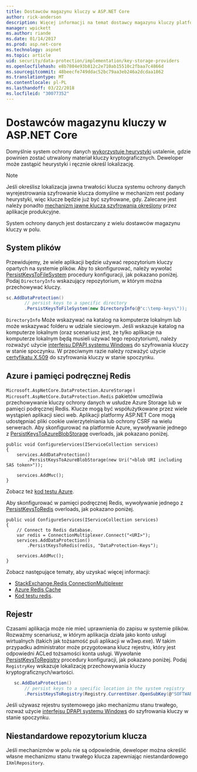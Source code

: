 ```yaml
---
title: Dostawców magazynu kluczy w ASP.NET Core
author: rick-anderson
description: Więcej informacji na temat dostawcy magazynu kluczy platformy ASP.NET Core i jak skonfigurować lokalizacje magazynu kluczy.
manager: wpickett
ms.author: riande
ms.date: 01/14/2017
ms.prod: asp.net-core
ms.technology: aspnet
ms.topic: article
uid: security/data-protection/implementation/key-storage-providers
ms.openlocfilehash: e8b7804e93b812c2e710ab15510c2fbaa7c4866d
ms.sourcegitcommit: 48beecfe749ddac52bc79aa3eb246a2dcdaa1862
ms.translationtype: MT
ms.contentlocale: pl-PL
ms.lasthandoff: 03/22/2018
ms.locfileid: "30077352"
---
```

# <a name="key-storage-providers-in-aspnet-core"></a>Dostawców magazynu kluczy w ASP.NET Core

<a name="data-protection-implementation-key-storage-providers"></a>

Domyślnie system ochrony danych [wykorzystuje heurystyki](xref:security/data-protection/configuration/default-settings) ustalenie, gdzie powinien zostać utrwalony materiał kluczy kryptograficznych. Deweloper może zastąpić heurystyki i ręcznie określ lokalizację.

> [!NOTE]
> Jeśli określisz lokalizacja jawna trwałości klucza systemu ochrony danych wyrejestrowania szyfrowanie klucza domyślne w mechanizm rest podany heurystyki, więc klucze będzie już być szyfrowane, gdy. Zalecane jest należy ponadto [mechanizm jawne klucza szyfrowania określony](xref:security/data-protection/implementation/key-encryption-at-rest#data-protection-implementation-key-encryption-at-rest-providers) przez aplikacje produkcyjne.

System ochrony danych jest dostarczany z wielu dostawców magazynu kluczy w polu.

## <a name="file-system"></a>System plików

Przewidujemy, że wiele aplikacji będzie używać repozytorium kluczy opartych na systemie plików. Aby to skonfigurować, należy wywołać [PersistKeysToFileSystem](https://github.com/aspnet/DataProtection/blob/rel/1.1.0/src/Microsoft.AspNetCore.DataProtection/DataProtectionBuilderExtensions.cs) procedury konfiguracji, jak pokazano poniżej. Podaj `DirectoryInfo` wskazujący repozytorium, w którym można przechowywać kluczy.

```csharp
sc.AddDataProtection()
       // persist keys to a specific directory
       .PersistKeysToFileSystem(new DirectoryInfo(@"c:\temp-keys\"));
   ```

`DirectoryInfo` Może wskazywać na katalog na komputerze lokalnym lub może wskazywać folderu w udziale sieciowym. Jeśli wskazuje katalog na komputerze lokalnym (oraz scenariusz jest, że tylko aplikacje na komputerze lokalnym będą musieli używać tego repozytorium), należy rozważyć użycie [interfejsu DPAPI systemu Windows](xref:security/data-protection/implementation/key-encryption-at-rest#data-protection-implementation-key-encryption-at-rest) do szyfrowania kluczy w stanie spoczynku. W przeciwnym razie należy rozważyć użycie [certyfikatu X.509](xref:security/data-protection/implementation/key-encryption-at-rest#data-protection-implementation-key-encryption-at-rest) do szyfrowania kluczy w stanie spoczynku.

## <a name="azure-and-redis"></a>Azure i pamięci podręcznej Redis

`Microsoft.AspNetCore.DataProtection.AzureStorage` i `Microsoft.AspNetCore.DataProtection.Redis` pakietów umożliwia przechowywanie kluczy ochrony danych w usłudze Azure Storage lub w pamięci podręcznej Redis. Klucze mogą być współużytkowane przez wiele wystąpień aplikacji sieci web. Aplikacji platformy ASP.NET Core mogą udostępniać pliki cookie uwierzytelniania lub ochrony CSRF na wielu serwerach. Aby skonfigurować na platformie Azure, wywoływanie jednego z [PersistKeysToAzureBlobStorage](https://github.com/aspnet/DataProtection/blob/rel/1.1.0/src/Microsoft.AspNetCore.DataProtection.AzureStorage/AzureDataProtectionBuilderExtensions.cs) overloads, jak pokazano poniżej.

```
public void ConfigureServices(IServiceCollection services)
{
    services.AddDataProtection()
        .PersistKeysToAzureBlobStorage(new Uri("<blob URI including SAS token>"));

    services.AddMvc();
}
```

Zobacz też [kod testu Azure](https://github.com/aspnet/DataProtection/blob/rel/1.1.0/samples/AzureBlob/Program.cs).

Aby skonfigurować w pamięci podręcznej Redis, wywoływanie jednego z [PersistKeysToRedis](https://github.com/aspnet/DataProtection/blob/rel/1.1.0/src/Microsoft.AspNetCore.DataProtection.Redis/RedisDataProtectionBuilderExtensions.cs) overloads, jak pokazano poniżej.

```
public void ConfigureServices(IServiceCollection services)
{
    // Connect to Redis database.
    var redis = ConnectionMultiplexer.Connect("<URI>");
    services.AddDataProtection()
        .PersistKeysToRedis(redis, "DataProtection-Keys");

    services.AddMvc();
}
```

Zobacz następujące tematy, aby uzyskać więcej informacji:

- [StackExchange.Redis ConnectionMultiplexer](https://github.com/StackExchange/StackExchange.Redis/blob/master/docs/Basics.md)
- [Azure Redis Cache](https://docs.microsoft.com/azure/redis-cache/cache-dotnet-how-to-use-azure-redis-cache#connect-to-the-cache)
- [Kod testu redis](https://github.com/aspnet/DataProtection/blob/rel/1.1.0/samples/Redis/Program.cs).

## <a name="registry"></a>Rejestr

Czasami aplikacja może nie mieć uprawnienia do zapisu w systemie plików. Rozważmy scenariusz, w którym aplikacja działa jako konto usługi wirtualnych (takich jak tożsamość puli aplikacji w w3wp.exe). W takim przypadku administrator może przygotowana klucz rejestru, który jest odpowiedni ACLed tożsamości konta usługi. Wywołanie [PersistKeysToRegistry](https://github.com/aspnet/DataProtection/blob/rel/1.1.0/src/Microsoft.AspNetCore.DataProtection/DataProtectionBuilderExtensions.cs) procedury konfiguracji, jak pokazano poniżej. Podaj `RegistryKey` wskazuje lokalizację przechowywania kluczy kryptograficznych/wartości.

```csharp
   sc.AddDataProtection()
       // persist keys to a specific location in the system registry
       .PersistKeysToRegistry(Registry.CurrentUser.OpenSubKey(@"SOFTWARE\Sample\keys"));
   ```

Jeśli używasz rejestru systemowego jako mechanizmu stanu trwałego, rozważ użycie [interfejsu DPAPI systemu Windows](xref:security/data-protection/implementation/key-encryption-at-rest#data-protection-implementation-key-encryption-at-rest) do szyfrowania kluczy w stanie spoczynku.

## <a name="custom-key-repository"></a>Niestandardowe repozytorium klucza

Jeśli mechanizmów w polu nie są odpowiednie, deweloper można określić własne mechanizmu stanu trwałego klucza zapewniając niestandardowego `IXmlRepository`.
